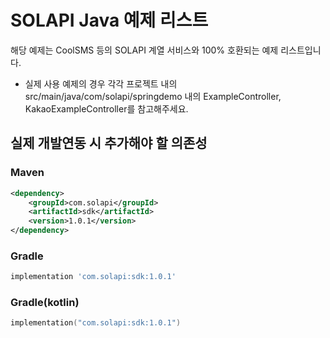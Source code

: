 # SOLAPI Java 예제 리스트

해당 예제는 CoolSMS 등의 SOLAPI 계열 서비스와 100% 호환되는 예제 리스트입니다.  

* 실제 사용 예제의 경우 각각 프로젝트 내의 src/main/java/com/solapi/springdemo 내의 ExampleController, KakaoExampleController를 참고해주세요.

## 실제 개발연동 시 추가해야 할 의존성  

### Maven
```xml
<dependency>
    <groupId>com.solapi</groupId>
    <artifactId>sdk</artifactId>
    <version>1.0.1</version>
</dependency>
```

### Gradle
```groovy
implementation 'com.solapi:sdk:1.0.1'
```

### Gradle(kotlin)
```kotlin
implementation("com.solapi:sdk:1.0.1")
```
